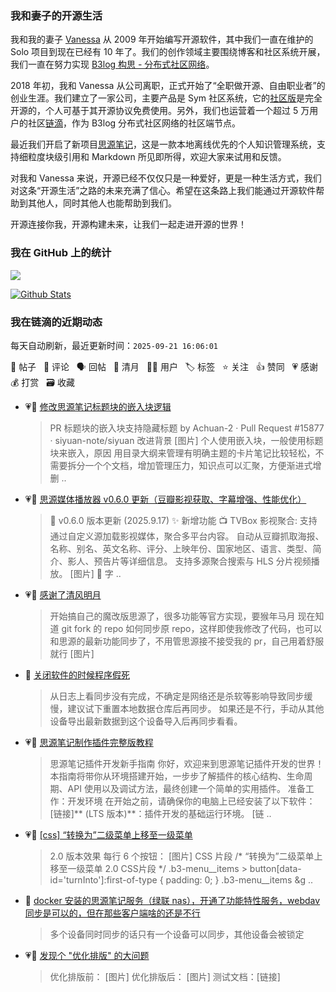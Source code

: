 ### 我和妻子的开源生活

我和我的妻子 [Vanessa](https://github.com/Vanessa219) 从 2009 年开始编写开源软件，其中我们一直在维护的 Solo 项目到现在已经有 10 年了。我们的创作领域主要围绕博客和社区系统开展，我们一直在努力实现 [B3log 构思 - 分布式社区网络](https://ld246.com/article/1546941897596)。

2018 年初，我和 Vanessa 从公司离职，正式开始了“全职做开源、自由职业者”的创业生涯。我们建立了一家公司，主要产品是 Sym 社区系统，它的[社区版](https://github.com/88250/symphony)是完全开源的，个人可基于其开源协议免费使用。另外，我们也运营着一个超过 5 万用户的社区[链滴](https://ld246.com)，作为 B3log 分布式社区网络的社区端节点。

最近我们开启了新项目[思源笔记](https://github.com/siyuan-note/siyuan)，这是一款本地离线优先的个人知识管理系统，支持细粒度块级引用和 Markdown 所见即所得，欢迎大家来试用和反馈。

对我和 Vanessa 来说，开源已经不仅仅只是一种爱好，更是一种生活方式，我们对这条“开源生活”之路的未来充满了信心。希望在这条路上我们能通过开源软件帮助到其他人，同时其他人也能帮助到我们。

开源连接你我，开源构建未来，让我们一起走进开源的世界！

### 我在 GitHub 上的统计

<a title="Hits" target="_blank" href="https://github.com/88250/88250"><img src="https://hits.b3log.org/88250/88250.svg"></a>

[![Github Stats](https://github-readme-stats.vercel.app/api?username=88250&theme=tokyonight&show_icons=true)](https://github.com/88250)

<!--events start -->

### 我在链滴的近期动态

每天自动刷新，最近更新时间：`2025-09-21 16:06:01`

📝 帖子 &nbsp; 💬 评论 &nbsp; 🗣 回帖 &nbsp; 🌙 清月 &nbsp; 👨‍💻 用户 &nbsp; 🏷️ 标签 &nbsp; ⭐️ 关注 &nbsp; 👍 赞同 &nbsp; 💗 感谢 &nbsp; 💰 打赏 &nbsp; 🗃 收藏

* 💗📝 [修改思源笔记标题块的嵌入块逻辑](https://ld246.com/article/1758339588374)

  > PR 标题块的嵌入块支持隐藏标题 by Achuan-2 · Pull Request #15877 · siyuan-note/siyuan 改进背景 [图片] 个人使用嵌入块，一般使用标题块来嵌入，原因 用目录大纲来管理有明确主题的卡片笔记比较轻松，不需要拆分一个个文档，增加管理压力，知识点可以汇聚，方便渐进式增删 ..
* 💗📝 [思源媒体播放器 v0.6.0 更新（豆瓣影视获取、字幕增强、性能优化）](https://ld246.com/article/1758121909969)

  > 📅 v0.6.0 版本更新 (2025.9.17) ✨ 新增功能 📺 TVBox 影视聚合: 支持通过自定义源加载影视媒体，聚合多平台内容。 自动从豆瓣抓取海报、名称、别名、英文名称、评分、上映年份、国家地区、语言、类型、简介、影人、预告片等详细信息。 支持多源聚合搜索与 HLS 分片视频播放。 [图片] 💬 字 ..
* 💗🌙 [感谢了清风明月](https://ld246.com/member/Achuan-2/breezemoons/1758253079064)

  > 开始搞自己的魔改版思源了，很多功能等官方实现，要猴年马月 现在知道 git fork 的 repo 如何同步原 repo，这样即使我修改了代码，也可以和思源的最新功能同步了，不用管思源接不接受我的 pr，自己用着舒服就行 [图片]
* 💬 [关闭软件的时候程序假死](https://ld246.com/article/1758028692403/comment/1758272093634#comments)

  > 从日志上看同步没有完成，不确定是网络还是杀软等影响导致同步缓慢，建议试下重置本地数据仓库后再同步。 如果还是不行，手动从其他设备导出最新数据到这个设备导入后再同步看看。
* 💗📝 [思源笔记制作插件完整版教程](https://ld246.com/article/1758208505655)

  > 思源笔记插件开发新手指南 你好，欢迎来到思源笔记插件开发的世界！本指南将带你从环境搭建开始，一步步了解插件的核心结构、生命周期、API 使用以及调试方法，最终创建一个简单的实用插件。 准备工作：开发环境 在开始之前，请确保你的电脑上已经安装了以下软件： [链接]** (LTS 版本)**：插件开发的基础运行环境。 [链 ..
* 💗📝 [[css] “转换为”二级菜单上移至一级菜单](https://ld246.com/article/1750413128094)

  > 2.0 版本效果 每行 6 个按钮： [图片] CSS 片段 /* “转换为”二级菜单上移至一级菜单 2.0 CSS片段 */ .b3-menu__items &gt; button[data-id='turnInto']:first-of-type { padding: 0; } .b3-menu__items &g ..
* 💬 [docker 安装的思源笔记服务（绿联 nas），开通了功能特性服务，webdav 同步是可以的，但在那些客户端啥的还是不行](https://ld246.com/article/1757942435583/comment/1757943839665#comments)

  > 多个设备同时同步的话只有一个设备可以同步，其他设备会被锁定
* 💗📝 [发现个 "优化排版" 的大问题](https://ld246.com/article/1757732662432)

  > 优化排版前： [图片] 优化排版后： [图片] 测试文档：[链接]


<!--events end -->
